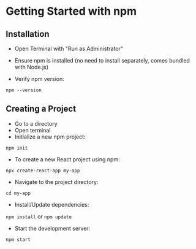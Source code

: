 # Getting Started with npm

## Installation

* Open Terminal with "Run as Administrator"

* Ensure npm is installed (no need to install separately, comes bundled with Node.js)

* Verify npm version:

`npm --version`

## Creating a Project

* Go to a directory
* Open terminal
* Initialize a new npm project:

`npm init`

* To create a new React project using npm:

`npx create-react-app my-app`

* Navigate to the project directory:

`cd my-app`

* Install/Update dependencies:

`npm install` or `npm update`

* Start the development server:

`npm start`
